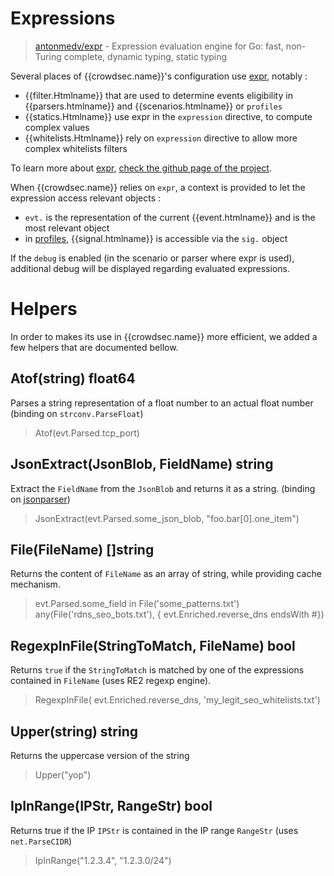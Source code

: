# Expressions

> [antonmedv/expr](https://github.com/antonmedv/expr) - Expression evaluation engine for Go: fast, non-Turing complete, dynamic typing, static typing

Several places of {{crowdsec.name}}'s configuration use [expr](https://github.com/antonmedv/expr), notably :

 - {{filter.Htmlname}} that are used to determine events eligibility in {{parsers.htmlname}} and {{scenarios.htmlname}} or `profiles`
 - {{statics.Htmlname}} use expr in the `expression` directive, to compute complex values
 - {{whitelists.Htmlname}} rely on `expression` directive to allow more complex whitelists filters

To learn more about [expr](https://github.com/antonmedv/expr), [check the github page of the project](https://github.com/antonmedv/expr/blob/master/docs/Language-Definition.md).


When {{crowdsec.name}} relies on `expr`, a context is provided to let the expression access relevant objects :

 - `evt.` is the representation of the current {{event.htmlname}} and is the most relevant object
 - in [profiles](/references/output/#profile), {{signal.htmlname}} is accessible via the `sig.` object

If the `debug` is enabled (in the scenario or parser where expr is used), additional debug will be displayed regarding evaluated expressions.


# Helpers

In order to makes its use in {{crowdsec.name}} more efficient, we added a few helpers that are documented bellow.

## Atof(string) float64

Parses a string representation of a float number to an actual float number (binding on `strconv.ParseFloat`)

> Atof(evt.Parsed.tcp_port)


## JsonExtract(JsonBlob, FieldName) string

Extract the `FieldName` from the `JsonBlob` and returns it as a string. (binding on [jsonparser](https://github.com/buger/jsonparser/))

> JsonExtract(evt.Parsed.some_json_blob, "foo.bar[0].one_item")

## File(FileName) []string

Returns the content of `FileName` as an array of string, while providing cache mechanism.

> evt.Parsed.some_field in File('some_patterns.txt')
> any(File('rdns_seo_bots.txt'), { evt.Enriched.reverse_dns endsWith #})

## RegexpInFile(StringToMatch, FileName) bool

Returns `true` if the `StringToMatch` is matched by one of the expressions contained in `FileName` (uses RE2 regexp engine).

> RegexpInFile( evt.Enriched.reverse_dns, 'my_legit_seo_whitelists.txt')

## Upper(string) string

Returns the uppercase version of the string

> Upper("yop")

## IpInRange(IPStr, RangeStr) bool

Returns true if the IP `IPStr` is contained in the IP range `RangeStr` (uses `net.ParseCIDR`)

> IpInRange("1.2.3.4", "1.2.3.0/24")
